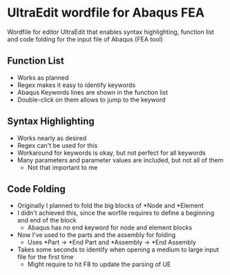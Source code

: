 # UltraEdit wordfile for Abaqus FEA
Wordfile for editor UltraEdit that enables syntax highlighting, function list and code folding for the input file of Abaqus (FEA tool)

## Function List
- Works as planned
- Regex makes it easy to identify keywords
- Abaqus Keywords lines are shown in the function list
- Double-click on them allows to jump to the keyword


## Syntax Highlighting
- Works nearly as desired
- Regex can't be used for this
- Workaround for keywords is okay, but not perfect for all keywords
- Many parameters and parameter values are included, but not all of them
    - Not that important to me


## Code Folding
- Originally I planned to fold the big blocks of *Node and *Element
- I didn't achieved this, since the worfile requires to define a beginning and end of the block
    - Abaqus has no end keyword for node and element blocks
- Now I've used to the parts and the assembly for folding
    - Uses *Part -> *End Part and *Assembly -> *End Assembly
- Takes some seconds to identify when opening a medium to large input file for the first time
    - Might require to hit F8 to update the parsing of UE